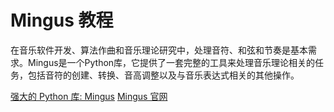 # Mingus 教程

<show-structure depth="3"/>

在音乐软件开发、算法作曲和音乐理论研究中，处理音符、和弦和节奏是基本需求。Mingus是一个Python库，它提供了一套完整的工具来处理音乐理论相关的任务，包括音符的创建、转换、音高调整以及与音乐表达式相关的其他操作。


<seealso>
<category ref="ref_docs">
    <a href="https://mp.weixin.qq.com/s/-jyvJcaB2lZWZcmnr0deaw">强大的 Python 库: Mingus</a>
    <a href="https://mp.weixin.qq.com/s/-jyvJcaB2lZWZcmnr0deaw">Mingus 官网</a>
</category>
<category ref="ref_github">
</category>
<category ref="ref_issues">
</category>
<category ref="ref_hf">
</category>
<category ref="ref_ms">
</category>
</seealso>

